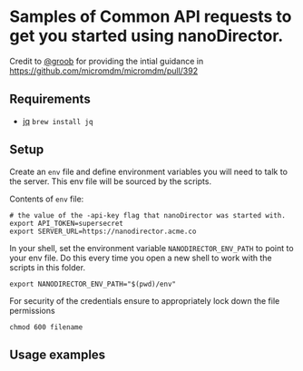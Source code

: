 # Samples of Common API requests to get you started using nanoDirector.

Credit to [@groob](https://github.com/groob) for providing the intial guidance in https://github.com/micromdm/micromdm/pull/392

## Requirements

- [jq](https://stedolan.github.io/jq/)
  `brew install jq`

## Setup

Create an `env` file and define environment variables you will need to talk to the server.
This env file will be sourced by the scripts.

Contents of `env` file:

```
# the value of the -api-key flag that nanoDirector was started with.
export API_TOKEN=supersecret
export SERVER_URL=https://nanodirector.acme.co
```

In your shell, set the environment variable `NANODIRECTOR_ENV_PATH` to point to your env file.
Do this every time you open a new shell to work with the scripts in this folder.

```
export NANODIRECTOR_ENV_PATH="$(pwd)/env"
```

For security of the credentials ensure to appropriately lock down the file permissions

```
chmod 600 filename
```

## Usage examples
